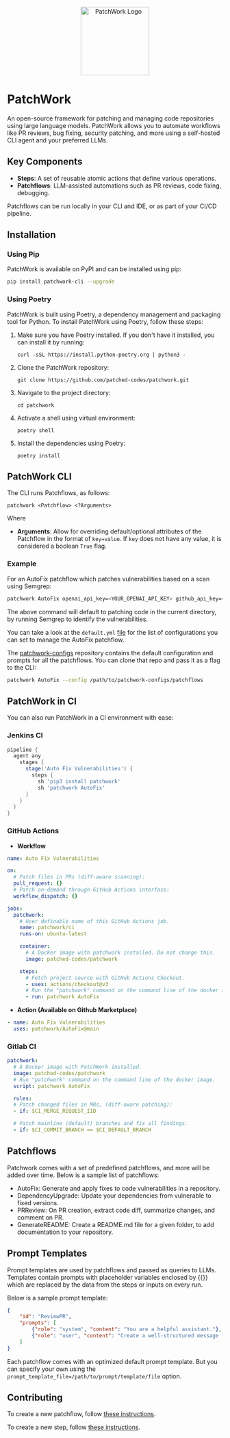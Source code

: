 <p align="center">
  <img src="https://github.com/patched-codes/patchwork/assets/126385808/a7adcf24-b615-43a0-a244-45789d184f0a" width="160" alt="PatchWork Logo">
</p>

# PatchWork

An open-source framework for patching and managing code repositories using large language models. PatchWork allows you to automate workflows like PR reviews, bug fixing, security patching, and more using a self-hosted CLI agent and your preferred LLMs.

## Key Components

- **Steps**: A set of reusable atomic actions that define various operations.
- **Patchflows**: LLM-assisted automations such as PR reviews, code fixing, debugging.

Patchflows can be run locally in your CLI and IDE, or as part of your CI/CD pipeline.

## Installation

### Using Pip

PatchWork is available on PyPI and can be installed using pip:

```bash
pip install patchwork-cli --upgrade
```

### Using Poetry

PatchWork is built using Poetry, a dependency management and packaging tool for Python. To install PatchWork using Poetry, follow these steps:

1. Make sure you have Poetry installed. If you don't have it installed, you can install it by running:
   ```
   curl -sSL https://install.python-poetry.org | python3 -
   ```

2. Clone the PatchWork repository:
   ```
   git clone https://github.com/patched-codes/patchwork.git
   ```

3. Navigate to the project directory:
   ```
   cd patchwork
   ```

4. Activate a shell using virtual environment:
   ```
   poetry shell
   ```

5. Install the dependencies using Poetry:
   ```
   poetry install
   ```

## PatchWork CLI

The CLI runs Patchflows, as follows:

```
patchwork <Patchflow> <?Arguments>
```

Where
- **Arguments**: Allow for overriding default/optional attributes of the Patchflow in the format of `key=value`. If `key` does not have any value, it is considered a boolean `True` flag.

### Example

For an AutoFix patchflow which patches vulnerabilities based on a scan using Semgrep:

```bash
patchwork AutoFix openai_api_key=<YOUR_OPENAI_API_KEY> github_api_key=<YOUR_GITHUB_TOKEN>
```

The above command will default to patching code in the current directory, by running Semgrep to identify the vulnerabilities.

You can take a look at the `default.yml` [file](patchwork/patchflows/AutoFix/defaults.yml) for the list of configurations you can set to manage the AutoFix patchflow. 

The [patchwork-configs](https://github.com/patched-codes/patchwork-configs) repository contains the default configuration and prompts for all the patchflows. You can clone that repo and pass it as a flag to the CLI:

```bash
patchwork AutoFix --config /path/to/patchwork-configs/patchflows
```

## PatchWork in CI

You can also run PatchWork in a CI environment with ease:

### Jenkins CI

```groovy
pipeline {
  agent any
    stages {
      stage('Auto Fix Vulnerabilities') {
        steps {
          sh 'pip3 install patchwork'
          sh 'patchwork AutoFix'
      }
    }
  }
}
```

### GitHub Actions

- **Workflow**
```yaml
name: Auto Fix Vulnerabilities

on:
  # Patch files in PRs (diff-aware scanning):
  pull_request: {}
  # Patch on-demand through GitHub Actions interface:
  workflow_dispatch: {}

jobs:
  patchwork:
    # User definable name of this GitHub Actions job.
    name: patchwork/ci
    runs-on: ubuntu-latest

    container:
      # A Docker image with patchwork installed. Do not change this.
      image: patched-codes/patchwork

    steps:
      # Fetch project source with GitHub Actions Checkout.
      - uses: actions/checkout@v3
      # Run the "patchwork" command on the command line of the docker image.
      - run: patchwork AutoFix
```

- **Action (Available on Github Marketplace)**

```yaml
- name: Auto Fix Vulnerabilities
  uses: patchwork/AutoFix@main
```

### Gitlab CI

```yaml
patchwork:
  # A Docker image with PatchWork installed.
  image: patched-codes/patchwork
  # Run "patchwork" command on the command line of the docker image.
  script: patchwork AutoFix

  rules:
  # Patch changed files in MRs, (diff-aware patching):
  - if: $CI_MERGE_REQUEST_IID

  # Patch mainline (default) branches and fix all findings.
  - if: $CI_COMMIT_BRANCH == $CI_DEFAULT_BRANCH
```

## Patchflows

Patchwork comes with a set of predefined patchflows, and more will be added over time. Below is a sample list of patchflows:

- AutoFix: Generate and apply fixes to code vulnerabilities in a repository.
- DependencyUpgrade: Update your dependencies from vulnerable to fixed versions.
- PRReview: On PR creation, extract code diff, summarize changes, and comment on PR.
- GenerateREADME: Create a README.md file for a given folder, to add documentation to your repository.

## Prompt Templates

Prompt templates are used by patchflows and passed as queries to LLMs. Templates contain prompts with placeholder variables enclosed by {{}} which are replaced by the data from the steps or inputs on every run. 

Below is a sample prompt template:

```json
{
    "id": "ReviewPR",
    "prompts": [
        {"role": "system", "content": "You are a helpful assistant."},
        {"role": "user", "content": "Create a well-structured message for the pull request body based on a review of the code diff. CODE DIFF - {{prDiff}}"}
    ]
}
```

Each patchflow comes with an optimized default prompt template. But you can specify your own using the `prompt_template_file=/path/to/prompt/template/file` option. 

## Contributing

To create a new patchflow, follow [these instructions](patchwork/patchflows/README.md).

To create a new step, follow [these instructions](patchwork/steps/README.md).
